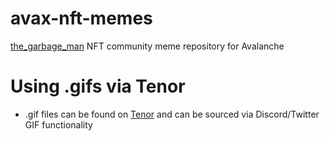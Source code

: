 # avax-nft-memes
[the_garbage_man](https://twitter.com/the_garbage_man) NFT community meme repository for Avalanche


# Using .gifs via Tenor
- .gif files can be found on [Tenor](https://tenor.com/users/_the_garbage_man_) and can be sourced via Discord/Twitter GIF functionality
